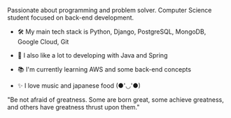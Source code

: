 Passionate about programming and problem solver. Computer Science student focused on back-end development.

- 🛠️ My main tech stack is Python, Django, PostgreSQL, MongoDB, Google Cloud, Git

- 🍃 I also like a lot to developing with Java and Spring

- 📚 I'm currently learning AWS and some back-end concepts

- ✨ I love music and japanese food (●'◡'●)

"Be not afraid of greatness. Some are born great, some achieve greatness, and others have greatness thrust upon them."